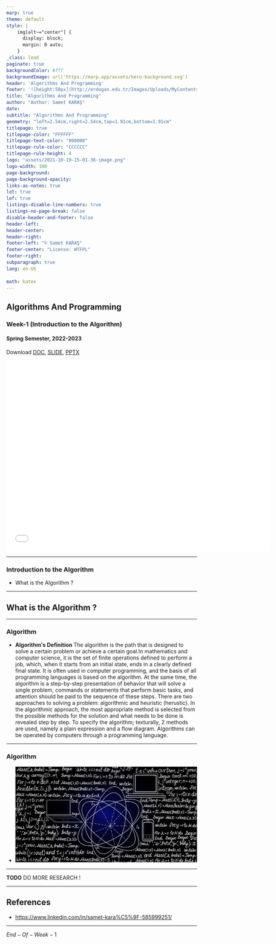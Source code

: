 ```yaml
---
marp: true
theme: default
style: |
    img[alt~="center"] {
      display: block;
      margin: 0 auto;
    }
_class: lead
paginate: true
backgroundColor: #fff
backgroundImage: url('https://marp.app/assets/hero-background.svg')
header: 'Algorithms And Programming'
footer: '![height:50px](http://erdogan.edu.tr/Images/Uploads/MyContents/L_379-20170718142719217230.jpg) RTEU CE204 Week-1'
title: "Algorithms And Programming"
author: "Author: Samet KARAŞ"
date:
subtitle: "Algorithms And Programming"
geometry: "left=2.54cm,right=2.54cm,top=1.91cm,bottom=1.91cm"
titlepage: true
titlepage-color: "FFFFFF"
titlepage-text-color: "000000"
titlepage-rule-color: "CCCCCC"
titlepage-rule-height: 4
logo: "assets/2021-10-19-15-01-36-image.png"
logo-width: 100 
page-background:
page-background-opacity:
links-as-notes: true
lot: true
lof: true
listings-disable-line-numbers: true
listings-no-page-break: false
disable-header-and-footer: false
header-left:
header-center:
header-right:
footer-left: "© Samet KARAŞ"
footer-center: "License: WTFPL"
footer-right:
subparagraph: true
lang: en-US 

math: katex
---
```


<!-- _backgroundColor: aquq -->

<!-- _color: darkgreen -->

<!-- paginate: false -->

## Algorithms And Programming

### Week-1 (Introduction to the Algorithm)

#### Spring Semester, 2022-2023

Download [DOC](week-1.en.md_doc.pdf), [SLIDE](week-1.en.md_slide.pdf), [PPTX](week-1.en.md_slide.pptx)

<iframe width=700, height=500 frameBorder=0 src="../week-1.en.md_slide.html"></iframe>

---

<!-- paginate: true -->

### Introduction to the Algorithm

- What is the Algorithm ?

---

## **What is the Algorithm ?**

---

### Algorithm

- **Algorithm's Definition**
  The algorithm is the path that is designed to solve a certain problem or achieve a certain goal.In mathematics and computer science, it is the set of finite operations defined to perform a job, which, when it starts from an initial state, ends in a clearly defined final state. It is often used in computer programming, and the basis of all programming languages is based on the algorithm. At the same time, the algorithm is a step-by-step presentation of behavior that will solve a single problem, commands or statements that perform basic tasks, and attention should be paid to the sequence of these steps. There are two approaches to solving a problem: algorithmic and heuristic (herustic). In the algorithmic approach, the most appropriate method is selected from the possible methods for the solution and what needs to be done is revealed step by step. To specify the algorithm; texturally, 2 methods are used, namely a plain expression and a flow diagram. Algorithms can be operated by computers through a programming language.

---

### Algorithm

- ![center h:400px](assets/algorithm.png)

---

**TODO** DO MORE RESEARCH !

--- 

## References

- https://www.linkedin.com/in/samet-kara%C5%9F-585999251/

---

$End-Of-Week-1$

